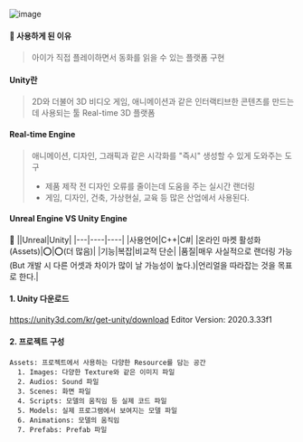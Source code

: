![image](https://user-images.githubusercontent.com/60870438/169632904-66728cf2-d2e9-4770-8f86-41881bbbf1ee.png)

#### 🍭 사용하게 된 이유
> 아이가 직접 플레이하면서 동화를 읽을 수 있는 플랫폼 구현

#### Unity란
> 2D와 더불어 3D 비디오 게임, 애니메이션과 같은 인터랙티브한 콘텐츠를 만드는데 사용되는 툴
> Real-time 3D 플랫폼

#### Real-time Engine
> 애니메이션, 디자인, 그래픽과 같은 시각화를 "즉시" 생성할 수 있게 도와주는 도구
>   - 제품 제작 전 디자인 오류를 줄이는데 도움을 주는 실시간 랜더링
>   - 게임, 디자인, 건축, 가상현실, 교육 등 많은 산업에서 사용된다.

#### Unreal Engine VS Unity Engine

🎈
||Unreal|Unity|
|---|----|----|
|사용언어|C++|C#|
|온라인 마켓 활성화(Assets)|⭕|⭕(더 많음)|
|기능|복잡|비교적 단순|
|품질|매우 사실적으로 랜더링 가능 (But 개발 시 다른 어셋과 차이가 많이 날 가능성이 높다.)|언리얼을 따라잡는 것을 목표로 한다.|

#### 1. Unity 다운로드
https://unity3d.com/kr/get-unity/download
Editor Version: 2020.3.33f1

#### 2. 프로젝트 구성
````
Assets: 프로젝트에서 사용하는 다양한 Resource를 담는 공간
  1. Images: 다양한 Texture와 같은 이미지 파일
  2. Audios: Sound 파일
  3. Scenes: 화면 파일
  4. Scripts: 모델의 움직임 등 실제 코드 파일
  5. Models: 실제 프로그램에서 보여지는 모델 파일
  6. Animations: 모델의 움직임
  7. Prefabs: Prefab 파일
````
